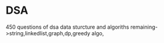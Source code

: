 # DSA
450 questions of dsa
data sturcture and algoriths 
remaining->string,linkedlist,graph,dp,greedy algo,
